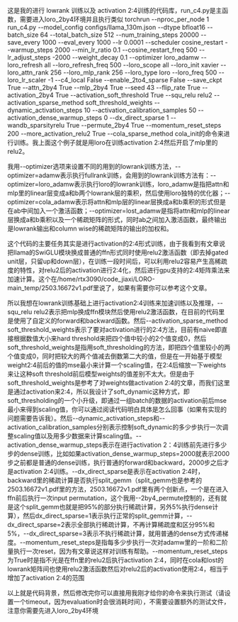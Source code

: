 这是我的进行 lowrank 训练以及 activation 2:4训练的代码库，run_c4.py是主函数，需要进入loro_2by4环境并且执行类似 torchrun --nproc_per_node 1 run_c4.py --model_config configs/llama_130m.json --dtype bfloat16 --batch_size 64 --total_batch_size 512 --num_training_steps 20000 --save_every 1000 --eval_every 1000 --lr 0.0001 --scheduler cosine_restart --warmup_steps 2000 --min_lr_ratio 0.1 --cosine_restart_freq 500 --lr_adjust_steps -2000 --weight_decay 0.1 --optimizer loro_adamw --loro_refresh all --loro_refresh_freq 500 --loro_scope all --loro_init xavier --loro_attn_rank 256 --loro_mlp_rank 256 --loro_type loro --loro_freq 500 --loro_lr_scaler -1 --c4_local False --enable_2to4_sparse False --save_ckpt True --attn_2by4 True --mlp_2by4 True --seed 43 --flip_rate True --activation_2by4 True --activation_soft_threshold True --squ_relu relu2 --activation_sparse_method soft_threshold_weights --dynamic_activation_steps 10 --activation_calibration_samples 50 --activation_dense_warmup_steps 0 --dx_direct_sparse 1 --wandb_sparsityrelu True --permute_2by4 True --momentum_reset_steps 200 --more_activation_relu2 True --cola_sparse_method cola_init的命令来进行训练。我上面这个例子就是用loro在训练activation 2:4然后开启了mlp里的relu2。

我用--optimizer选项来设置不同的用到的lowrank训练方法，--optimizer=adamw表示执行fullrank训练，会用到的lowrank训练方法有：--optimizer=loro_adamw表示执行loro的lowrank训练，loro_adamw是指把attn和mlp里的linear层变成a和b两个lowrank层的乘积，然后使用loro独特的优化器；--optimizer=cola_adamw表示将attn和mlp层的linear层换成a和b乘积的形式但是在ab中间加入一个激活函数；--optimizer=lost_adamw是指将attn和mlp的linear层换成a和b乘积以及一个稀疏矩阵的形式，同时ab之间加入激活函数，最终输出是lowrank输出和column wise的稀疏矩阵的输出的加权和。

这个代码的主要任务其实是进行activation的2:4形式训练，由于我看到有文章说把llama的SwiGLU模块换成普通的ffn形式同时使用relu2激活函数（即去掉gated unit层，只留up和down层），在训练一段时间后，可以利用relu2容易产生高稀疏度的特性，对relu2后的activation进行2:4化，然后进行gpu支持的2:4矩阵乘法来加速计算。这个在/home/rtx3090/code_jiaxi/LORO-main_temp/2503.16672v1.pdf里说了，如果有需要你可以参考这个文章。

所以我想在lowrank训练基础上进行activation2:4训练来加速训练以及推理，--squ_relu relu2表示把mlp换成ffn模块然后使用relu2激活函数，在目前的代码里是使用了自定义的forward和backward函数。然后--activation_sparse_method soft_threshold_weights表示了要对activation进行的2:4方法，目前有naive即直接根据数值大小来hard threshold来把四个值中较小的2个值变成0，然后soft_threshold_weights是指用soft_thresholding的方法，即把四个值里较小的两个值变成0，同时把较大的两个值减去倒数第二大的值，但是在一开始基于模型weight2:4前后的值的mse最小来计算一个scaling值，在2:4后缩放一下weights来让这种soft threshold前后模型weights的值差别不太大。但是由于soft_threshold_weights是参考了对weights做activation 2:4的文章，而我们这里是通过activation来2:4，所以我设计了soft_dynamic这种方式，即soft_thresholding的一个小升级，即通过一组batch的数据的activation前后mse最小来得到scaling值，你可以通过阅读代码明白具体是怎么回事（如果有实现的问题需要告诉我）。然后--dynamic_activation_steps和--activation_calibration_samples分别表示控制soft_dynamic的多少步执行一次调整scaling值以及用多少数据来计算scaling值。--activation_dense_warmup_steps表示在进行activation 2：4训练前先进行多少步的dense训练，比如如果activation_dense_warmup_steps=2000就表示2000步之前都是普通的dense训练，执行普通的forward和backward，2000步之后才是activation 2:4训练。--dx_direct_sparse是表示在activation 2:4时，backward里的稀疏计算是否执行split_gemm（split_gemm也是参考的2503.16672v1.pdf里的方法，2503.16672v1.pdf里有两个创新点，一个是在进入ffn前后执行一次input permutation，这个我用--2by4_permute控制的，还有就是这个split_gemm也就是把95%的部分执行稀疏计算，另外5%执行dense计算），然后dx_direct_sparse=1表示执行正常的split_gemm计算，--dx_direct_sparse=2表示全部执行稀疏计算，不再计算稀疏度和区分95%和5%，--dx_direct_sparse=3表示不执行稀疏计算，就用普通的dense方式传递梯度。--momentum_reset_steps是指每多少步执行一次对adamw里的一阶和二阶量执行一次reset，因为有文章说这样对训练有帮助。--momentum_reset_steps为True时是指不光是在ffn里的relu2后执行activation 2:4，同时在cola和lost的lowrank矩阵间也使用relu2激活函数然后对relu2后的activation使用2:4，相当于增加了activation 2:4的范围

以上就是代码背景，然后修改完你可以直接用我刚才给你的命令来执行测试（请设置一个timeout，因为evaluation时会很消耗时间），不需要设置额外的测试文件，注意你需要先进入loro_2by4环境